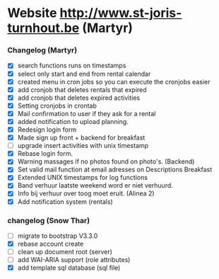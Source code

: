 Website http://www.st-joris-turnhout.be (Martyr)
=============================================

###  Changelog (Martyr)
- [x] search functions runs on timestamps
- [x] select only start and end from rental calendar
- [x] created menu in cron jobs so you can execute the cronjobs easier
- [x] add cronjob that deletes rentals that expired
- [x] add cronjob that deletes expired activities
- [x] Setting cronjobs in crontab 
- [x] Mail confirmation to user if they ask for a rental
- [x] added notification to upload planning.
- [x] Redesign login form
- [x] Made sign up front + backend for breakfast 
- [ ] upgrade insert activities with unix timestamp
- [x] Rebase login form.
- [x] Warning massages if no photos found on photo's. (Backend)
- [x] Set valid mail function at email adresses on Descriptions Breakfast
- [x] Extended UNIX timestamps for log functions
- [x] Band verhuur laatste weekend word er niet verhuurd.
- [x] Info bij verhuur over toog moet eruit. (Alinea 2)
- [x] Add notification system (rentals)

### changelog (Snow Thar)
- [ ] migrate to bootstrap V3.3.0
- [x] rebase account create
- [ ] clean up document root (server)
- [ ] add WAI-ARIA support (role attributes)
- [x] add template sql database (sql file)